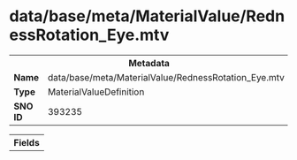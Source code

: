 <h1>data/base/meta/MaterialValue/RednessRotation_Eye.mtv</h1><table><tr><th colspan="100%">Metadata</th></tr><tr><td><b>Name</b></td><td>data/base/meta/MaterialValue/RednessRotation_Eye.mtv</td></tr><tr><td><b>Type</b></td><td>MaterialValueDefinition</td></tr><tr><td><b>SNO ID</b></td><td>393235</td></tr></table>

<table><tr><th colspan="100%">Fields</th></tr></table>

